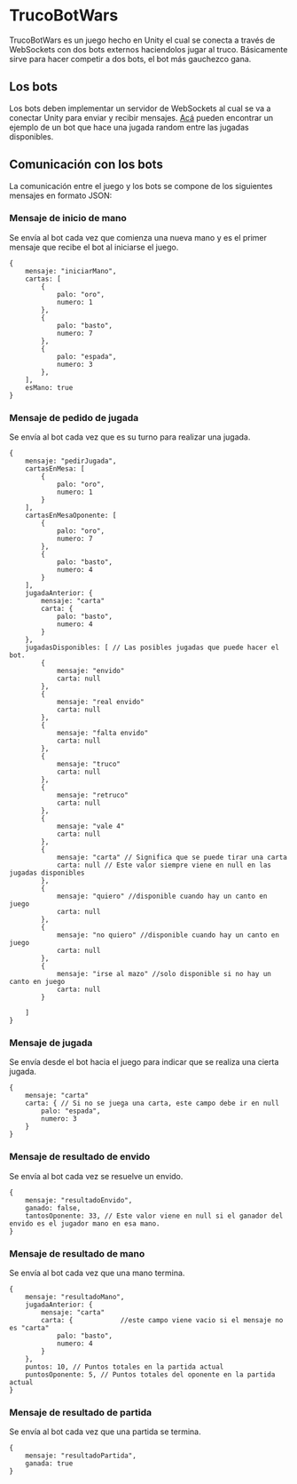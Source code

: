 # TrucoBotWars

TrucoBotWars es un juego hecho en Unity el cual se conecta a través de WebSockets con dos bots externos haciendolos jugar al truco. Básicamente sirve para hacer competir a dos bots, el bot más gauchezco gana.

## Los bots

Los bots deben implementar un servidor de WebSockets al cual se va a conectar Unity para enviar y recibir mensajes. [Acá](https://github.com/pablonm/TrucoBotWars-RandomBot) pueden encontrar un ejemplo de un bot que hace una jugada random entre las jugadas disponibles.

## Comunicación con los bots

La comunicación entre el juego y los bots se compone de los siguientes mensajes en formato JSON:

### Mensaje de inicio de mano

Se envía al bot cada vez que comienza una nueva mano y es el primer mensaje que recibe el bot al iniciarse el juego.

```
{
    mensaje: "iniciarMano",
    cartas: [
        {
            palo: "oro",
            numero: 1
        },
        {
            palo: "basto",
            numero: 7
        },
        {
            palo: "espada",
            numero: 3
        },
    ],
    esMano: true
}

```

### Mensaje de pedido de jugada

Se envía al bot cada vez que es su turno para realizar una jugada.

```
{
    mensaje: "pedirJugada",
    cartasEnMesa: [
        {
            palo: "oro",
            numero: 1
        }
    ],
    cartasEnMesaOponente: [
        {
            palo: "oro",
            numero: 7
        },
        {
            palo: "basto",
            numero: 4
        }
    ],
    jugadaAnterior: {
        mensaje: "carta"
        carta: {
            palo: "basto",
            numero: 4
        }
    },
    jugadasDisponibles: [ // Las posibles jugadas que puede hacer el bot.
        {
            mensaje: "envido"
            carta: null
        },
        {
            mensaje: "real envido"
            carta: null
        },
        {
            mensaje: "falta envido"
            carta: null
        },
        {
            mensaje: "truco"
            carta: null
        },
        {
            mensaje: "retruco"
            carta: null
        },
        {
            mensaje: "vale 4"
            carta: null
        },
        {
            mensaje: "carta" // Significa que se puede tirar una carta
            carta: null // Este valor siempre viene en null en las jugadas disponibles
        },
        {
            mensaje: "quiero" //disponible cuando hay un canto en juego
            carta: null
        },
        {
            mensaje: "no quiero" //disponible cuando hay un canto en juego
            carta: null
        },
        {
            mensaje: "irse al mazo" //solo disponible si no hay un canto en juego
            carta: null
        }
        
    ]
}

```


### Mensaje de jugada

Se envía desde el bot hacia el juego para indicar que se realiza una cierta jugada.

```
{
    mensaje: "carta" 
    carta: { // Si no se juega una carta, este campo debe ir en null
        palo: "espada",
        numero: 3
    }
}
```

### Mensaje de resultado de envido

Se envía al bot cada vez se resuelve un envido.

```
{
    mensaje: "resultadoEnvido",
    ganado: false,
    tantosOponente: 33, // Este valor viene en null si el ganador del envido es el jugador mano en esa mano.
}
```

### Mensaje de resultado de mano

Se envía al bot cada vez que una mano termina.

```
{
    mensaje: "resultadoMano",
    jugadaAnterior: {
        mensaje: "carta"
        carta: {            //este campo viene vacio si el mensaje no es "carta"
            palo: "basto",
            numero: 4
        }
    },
    puntos: 10, // Puntos totales en la partida actual
    puntosOponente: 5, // Puntos totales del oponente en la partida actual
}
```

### Mensaje de resultado de partida

Se envía al bot cada vez que una partida se termina.

```
{
    mensaje: "resultadoPartida",
    ganada: true
}
```
